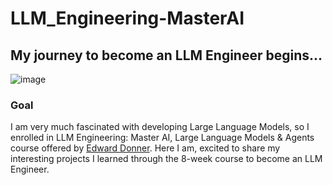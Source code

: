 # LLM_Engineering-MasterAI
## My journey to become an LLM Engineer begins...
![image](https://github.com/GAYATRI-SIVANI-SUSARLA/LLM_Engineering--MasterAI/blob/main/voyage.jpg)
### Goal
I am very much fascinated with developing Large Language Models, so I enrolled in LLM Engineering: Master AI, Large Language Models & Agents course offered by [Edward Donner](https://edwarddonner.com/). Here I am, excited to share my interesting projects I learned through the 8-week course to become an LLM Engineer.


